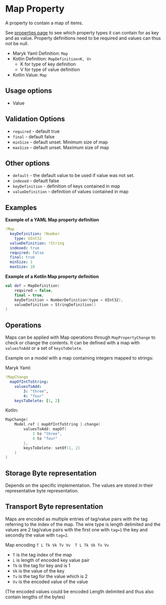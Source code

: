 # Map Property
A property to contain a map of items. 

See [properties page](../properties.md) to see which property types it can contain for
as key and as value. Property definitions need to be required and values can thus not
be null.

- Maryk Yaml Definition: `Map`
- Kotlin Definition: `MapDefinition<K, V>` 
    - K for type of key definition 
    - V for type of value definition
- Kotlin Value: `Map`

## Usage options
- Value

## Validation Options
- `required` - default true
- `final` - default false
- `minSize` - default unset. Minimum size of map
- `maxSize` - default unset. Maximum size of map

## Other options
- `default` - the default value to be used if value was not set.
- `indexed` - default false
- `keyDefinition` - definition of keys contained in map
- `valueDefinition` - definition of values contained in map

## Examples

**Example of a YAML Map property definition**
```yaml
!Map
  keyDefinition: !Number
    type: UInt32
  valueDefinition: !String
  indexed: true
  required: false
  final: true
  minSize: 1
  maxSize: 10
```

**Example of a Kotlin Map property definition**
```kotlin
val def = MapDefinition(
    required = false,
    final = true,
    keyDefinition = NumberDefinition(type = UInt32),
    valueDefinition = StringDefinition()
)
```

## Operations
Maps can be applied with Map operations through `MapPropertyChange` to check
or change the contents. It can be defined with a map with `valuesToAdd` or a set of 
`keysToDelete`.

Example on a model with a map containing integers mapped to strings:

Maryk Yaml:
```yaml
!MapChange
  mapOfIntToString:
    valuesToAdd:
        3: "three",
        4: "four"
    keysToDelete: [1, 2]
```

Kotlin:
```kotlin
MapChange(
    Model.ref { mapOfIntToString }.change(
        valuesToAdd: mapOf(
            3 to "three",
            4 to "four"
        ),
        keysToDelete: setOf(1, 2)
    )
)
```

## Storage Byte representation
Depends on the specific implementation. The values are stored in their representative byte 
representation.

## Transport Byte representation
Maps are encoded as multiple entries of tag/value pairs with the tag referring to the index
of the map. The wire type is length delimited and the values are 2 tag/value pairs with the
first one with `tag=1` the key and secondly the value with `tag=2`.

Map encoding
``` T L Tk Vk Tv Vv  T L Tk Vk Tv Vv ```

- `T` is the tag index of the map
- `L` is length of encoded key value pair
- `Tk` is the tag for key and is 1
- `Vk` is the value of the key
- `Tv` is the tag for the value which is 2
- `Vv` is the encoded value of the value

(The encoded values could be encoded Length delimited and thus also contain lengths of the bytes)
